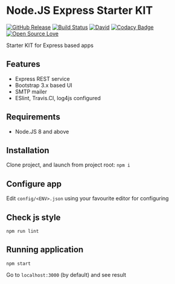 # Node.JS Express Starter KIT
[![GitHub Release](https://github-basic-badges.herokuapp.com/release/invercity/express-starter-kit.svg)]()
[![Build Status](https://travis-ci.org/invercity/express-starter-kit.svg?branch=master)](https://travis-ci.org/invercity/express-starter-kit)
[![David](https://david-dm.org/invercity/express-starter-kit.svg)](https://david-dm.org/invercity/express-starter-kit)
[![Codacy Badge](https://api.codacy.com/project/badge/Grade/766af3c4a27e4402b5394612ac0520eb)](https://www.codacy.com/app/andriy.ermolenko/express-starter-kit)
[![Open Source Love](https://badges.frapsoft.com/os/mit/mit.svg?v=102)](https://github.com/ellerbrock/open-source-badge/)

Starter KIT for Express based apps

## Features
- Express REST service
- Bootstrap 3.x based UI
- SMTP mailer
- ESlint, Travis.CI, log4js configured

## Requirements
* Node.JS 8 and above

## Installation
Clone project, and launch from project root:
```npm i```
    
## Configure app
Edit ```config/<ENV>.json``` using your favourite editor for configuring

## Check js style
```npm run lint```

## Running application
```npm start```
    
Go to `localhost:3000` (by default) and see result    
